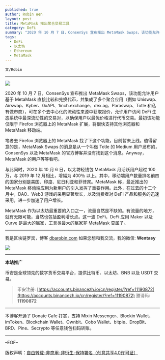 ```yaml
---
published: true
author: Robin Wen
layout: post
title: MetaMask 推出聚合交易工具
category: DeFi
summary: "2020 年 10 月 7 日，ConsenSys 宣布推出 MetaMask Swaps，该功能允许用户基于 MetaMask 直接比较和兑换代币，并集成了多个聚合应用（例如 Uniswap、Airswap、Kyber、0xAPI、1inch.exchange、dex.ag、Paraswap、Totle 和私有做市商），可在多个去中心化的流动性来源中获取报价，允许用户访问 DeFi 生态系统中最深流动性的交易对，以确保用户以最优价格进行代币交易。最初该功能仅限于 Firefox 浏览器上的 MetaMask 扩展，将很快支持其他浏览器和 MetaMask 移动端。"
tags:
  - DeFi
  - 以太坊
  - Ethereum
  - MetaMask
---
```


`文/Robin`

***

![](https://cdn.dbarobin.com/e1ncm7p.png)

2020 年 10 月 7 日，ConsenSys 宣布推出 MetaMask Swaps，该功能允许用户基于 MetaMask 直接比较和兑换代币，并集成了多个聚合应用（例如 Uniswap、Airswap、Kyber、0xAPI、1inch.exchange、dex.ag、Paraswap、Totle 和私有做市商），可在多个去中心化的流动性来源中获取报价，允许用户访问 DeFi 生态系统中最深流动性的交易对，以确保用户以最优价格进行代币交易。最初该功能仅限于 Firefox 浏览器上的 MetaMask 扩展，将很快支持其他浏览器和 MetaMask 移动端。

笔者去 Firefox 浏览器上的 MetaMask 找了下这个功能，目前暂未上线。值得留意的是，MetaMask Swaps 的消息是从一个叫做 Totle 的 Medium 用户发布的，ConsenSys 以及 MetaMask 的官方博客并没有找到这个消息。Anyway，MetaMask 的用户等等看吧。

与此同时，2020 年 10 月 6 日，以太坊轻钱包 MetaMask 月活跃用户超过 100 万，与 2019 年 12 月相比，增幅为 400％ 以上。其中，移动端用户数量排名前四的国家分别是美国、印度、尼日利亚和菲律宾。MetaMask 称，最近推出的 MetaMask 移动端应用为新用户的引入发挥了重要作用。此外，在过去的十二个月中，DAO、Web3 游戏的采用显著增长，以及消费者对 DeFi 产品和服务的迅速采用，进一步加速了用户增长。

MetaMask 作为以太坊最重要的入口之一，流量自然是不缺的。有流量的地方，就有无限可能，当然也包括盈利增长点。这一波 DeFi，DeFi 应用 Maker 以及 Curve 是最大的赢家，工具类最大的赢家非 MetaMask 莫属了。

***

我是区块链罗宾，博客 [dbarobin.com](https://dbarobin.com/)
如果您想和我交流，我的微信: **Wentasy**

![](https://cdn.dbarobin.com/v4yywe2.png)

***

**本站推广**

币安是全球领先的数字货币交易平台，提供比特币、以太坊、BNB 以及 USDT 交易。

> 币安注册: [https://accounts.binancezh.io/cn/register/?ref=11190872](https://accounts.binancezh.io/cn/register/?ref=11190872)
> 邀请码: **11190872**

***

本博客开通了 Donate Cafe 打赏，支持 Mixin Messenger、Blockin Wallet、imToken、Blockchain Wallet、Ownbit、Cobo Wallet、bitpie、DropBit、BRD、Pine、Secrypto 等任意钱包扫码转账。

<center>
    <div class="--donate-button"
         data-button-id="f8b9df0d-af9a-460d-8258-d3f435445075"
    ></div>
</center>

***

–EOF–

版权声明：[自由转载-非商用-非衍生-保持署名（创意共享4.0许可证）](http://creativecommons.org/licenses/by-nc-nd/4.0/deed.zh)